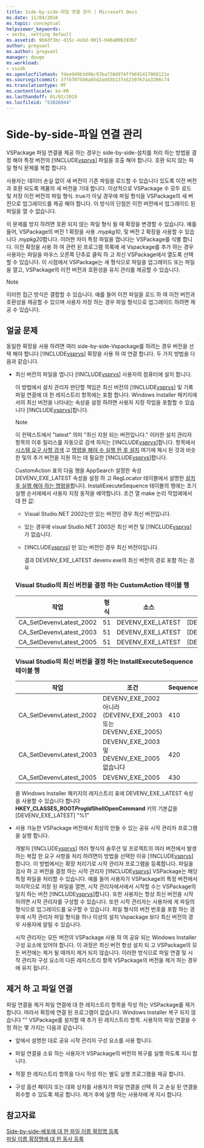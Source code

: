 ```yaml
---
title: Side-by-side-파일 연결 관리 | Microsoft Docs
ms.date: 11/04/2016
ms.topic: conceptual
helpviewer_keywords:
- verbs, setting default
ms.assetid: 9b6df3bc-d15c-4a5d-9015-948a806193b7
author: gregvanl
ms.author: gregvanl
manager: douge
ms.workload:
- vssdk
ms.openlocfilehash: fdee9d9b3d96c97ba738d974ff9691417068121e
ms.sourcegitcommit: 37fb7075b0a65d2add3b137a5230767aa3266c74
ms.translationtype: MT
ms.contentlocale: ko-KR
ms.lasthandoff: 01/02/2019
ms.locfileid: "53826944"
---
```

# <a name="manage-side-by-side-file-associations"></a>Side-by-side-파일 연결 관리
VSPackage 파일 연결을 제공 하는 경우는 side-by-side-설치를 처리 하는 방법을 결정 해야 특정 버전의 [!INCLUDE[vsprvs](../code-quality/includes/vsprvs_md.md)] 파일을 호출 해야 합니다. 호환 되지 않는 파일 형식 문제를 복합 합니다.  
  
 사용자는 데이터 손실 없이 새 버전이 기존 파일을 로드할 수 있습니다 있도록 이전 버전과 호환 되도록 제품의 새 버전을 기대 합니다. 이상적으로 VSPackage 수 모두 로드 및 저장 이전 버전의 파일 형식. true가 아닐 경우에 파일 형식을 VSPackage의 새 버전으로 업그레이드를 제공 해야 합니다. 이 방식의 단점은 이전 버전에서 업그레이드 된 파일을 열 수 없습니다.  
  
 이 문제를 방지 하려면 호환 되지 않는 파일 형식 될 때 확장을 변경할 수 있습니다. 예를 들어, VSPackage의 버전 1 확장을 사용 *.mypkg10*, 및 버전 2 확장을 사용할 수 있습니다 *.mypkg20*합니다. 이러한 차이 특정 파일을 엽니다는 VSPackage를 식별 합니다. 이전 확장을 사용 하 여 관련 된 프로그램 목록에 새 Vspackage를 추가 하는 경우 사용자는 파일을 마우스 오른쪽 단추로 클릭 하 고 최신 VSPackage에서 열도록 선택할 수 있습니다. 이 시점에서 VSPackage는 새 형식으로 파일을 업그레이드 또는 파일을 열고, VSPackage의 이전 버전과 호환성을 유지 관리를 제공할 수 있습니다.  
  
> [!NOTE]
>  이러한 접근 방식은 결합할 수 있습니다. 예를 들어 이전 파일을 로드 하 여 이전 버전과 호환성을 제공할 수 있으며 사용자 저장 하는 경우 파일 형식으로 업그레이드 하려면 제공 수 있습니다.  
  
## <a name="face-the-problem"></a>얼굴 문제  
 동일한 확장을 사용 하려면 여러 side-by-side-Vspackage를 하려는 경우 버전을 선택 해야 합니다 [!INCLUDE[vsprvs](../code-quality/includes/vsprvs_md.md)] 확장을 사용 하 여 연결 합니다. 두 가지 방법을 다음과 같습니다.  
  
- 최신 버전의 파일을 엽니다 [!INCLUDE[vsprvs](../code-quality/includes/vsprvs_md.md)] 사용자의 컴퓨터에 설치 합니다.  
  
   이 방법에서 설치 관리자 판단할 책임은 최신 버전의 [!INCLUDE[vsprvs](../code-quality/includes/vsprvs_md.md)] 및 기록 파일 연결에 대 한 레지스트리 항목에는 포함 합니다. Windows Installer 패키지에서의 최신 버전을 나타내는 속성을 설정 하려면 사용자 지정 작업을 포함할 수 있습니다 [!INCLUDE[vsprvs](../code-quality/includes/vsprvs_md.md)]합니다.  
  
  > [!NOTE]
  >  이 컨텍스트에서 "latest" 의미 "최신 지원 되는 버전입니다." 이러한 설치 관리자 항목의 이후 릴리스를 자동으로 검색 하지는 [!INCLUDE[vsprvs](../code-quality/includes/vsprvs_md.md)]합니다. 항목에서 [시스템 요구 사항 검색](../extensibility/internals/detecting-system-requirements.md) 고 [명령을 해야 수 실행 한 후 설치](../extensibility/internals/commands-that-must-be-run-after-installation.md) 여기에 제시 된 것과 비슷한 및의 추가 버전을 지원 하는 데 필요한 [!INCLUDE[vsprvs](../code-quality/includes/vsprvs_md.md)]합니다.  
  
   CustomAction 표의 다음 행을 AppSearch 설정한 속성 DEVENV_EXE_LATEST 속성을 설정 하 고 RegLocator 테이블에서 설명한 [설치 후 실행 해야 하는 명령을](../extensibility/internals/commands-that-must-be-run-after-installation.md)합니다. InstallExecuteSequence 테이블의 행에는 초기 실행 순서에에서 사용자 지정 동작을 예약합니다. 조건 열 make 논리 작업에에서 대 한 값:  
  
  - Visual Studio.NET 2002는만 있는 버전인 경우 최신 버전입니다.  
  
  - 있는 경우에 visual Studio.NET 2003은 최신 버전 및 [!INCLUDE[vsprvs](../code-quality/includes/vsprvs_md.md)] 가 없습니다.  
  
  - [!INCLUDE[vsprvs](../code-quality/includes/vsprvs_md.md)] 만 있는 버전인 경우 최신 버전이입니다.  
  
    결과 DEVENV_EXE_LATEST devenv.exe의 최신 버전의 경로 포함 하는 경우  
  
  ### <a name="customaction-table-rows-that-determine-the-latest-version-of-visual-studio"></a>Visual Studio의 최신 버전을 결정 하는 CustomAction 테이블 행  
  
  |작업|형식|소스|대상|  
  |------------|----------|------------|------------|  
  |CA_SetDevenvLatest_2002|51|DEVENV_EXE_LATEST|[DEVENV_EXE_2002]|  
  |CA_SetDevenvLatest_2003|51|DEVENV_EXE_LATEST|[DEVENV_EXE_2003]|  
  |CA_SetDevenvLatest_2005|51|DEVENV_EXE_LATEST|[DEVENV_EXE_2005]|  
  
  ### <a name="installexecutesequence-table-rows-that-determine-the-latest-version-of-visual-studio"></a>Visual Studio의 최신 버전을 결정 하는 InstallExecuteSequence 테이블 행  
  
  |작업|조건|Sequence|  
  |------------|---------------|--------------|  
  |CA_SetDevenvLatest_2002|DEVENV_EXE_2002 아니라 (DEVENV_EXE_2003 또는 DEVENV_EXE_2005)|410|  
  |CA_SetDevenvLatest_2003|DEVENV_EXE_2003 및 DEVENV_EXE_2005 없습니다|420|  
  |CA_SetDevenvLatest_2005|DEVENV_EXE_2005|430|  
  
   쓸 Windows Installer 패키지의 레지스트리 표에 DEVENV_EXE_LATEST 속성을 사용할 수 있습니다 합니다 **HKEY_CLASSES_ROOT*ProgId*ShellOpenCommand** 키의 기본값을 [DEVENV_EXE_LATEST] "%1"  
  
- 사용 가능한 VSPackage 버전에서 최상의 만들 수 있는 공유 시작 관리자 프로그램을 실행 합니다.  
  
   개발자 [!INCLUDE[vsprvs](../code-quality/includes/vsprvs_md.md)] 여러 형식의 솔루션 및 프로젝트의 여러 버전에서 발생 하는 복잡 한 요구 사항을 처리 하려면이 방법을 선택한 이유 [!INCLUDE[vsprvs](../code-quality/includes/vsprvs_md.md)]합니다. 이 방법에서는 확장 처리기로 시작 관리자 프로그램을 등록합니다. 파일을 검사 하 고 버전을 결정 하는 시작 관리자 [!INCLUDE[vsprvs](../code-quality/includes/vsprvs_md.md)] VSPackage는 해당 특정 파일을 처리할 수 있습니다. 예를 들어 사용자가 VSPackage의 특정 버전에서 마지막으로 저장 된 파일을 열면, 시작 관리자에서에서 시작할 수는 VSPackage의 일치 하는 버전 [!INCLUDE[vsprvs](../code-quality/includes/vsprvs_md.md)]합니다. 또한 사용자는 항상 최신 버전을 시작 하려면 시작 관리자를 구성할 수 있습니다. 또한 시작 관리자는 사용자에 게 파일의 형식으로 업그레이드를 요구할 수 있습니다. 파일 형식의 버전 번호를 포함 하는 경우에 시작 관리자 파일 형식을 하나 이상의 설치 Vspackage 보다 최신 버전의 경우 사용자에 알릴 수 있습니다.  
  
   시작 관리자는 모든 버전의 VSPackage 사용 하 여 공유 되는 Windows Installer 구성 요소에 있어야 합니다. 이 과정은 최신 버전 항상 설치 되 고 VSPackage의 모든 버전에는 제거 될 때까지 제거 되지 않습니다. 이러한 방식으로 파일 연결 및 시작 관리자 구성 요소의 다른 레지스트리 항목 VSPackage의 버전을 제거 하는 경우에 유지 됩니다.  
  
## <a name="uninstall-and-file-associations"></a>제거 하 고 파일 연결  
 파일 연결을 제거 파일 연결에 대 한 레지스트리 항목을 작성 하는 VSPackage를 제거 합니다. 따라서 확장에 연결 된 프로그램이 없습니다. Windows Installer 복구 되지 않습니다 "" VSPackage를 설치할 때 추가 된 레지스트리 항목. 사용자의 파일 연결을 수정 하는 몇 가지는 다음과 같습니다.  
  
-   앞에서 설명한 대로 공유 시작 관리자 구성 요소를 사용 합니다.  
  
-   파일 연결을 소유 하는 사용자가 VSPackage의 버전의 복구를 실행 하도록 지시 합니다.  
  
-   적절 한 레지스트리 항목을 다시 작성 하는 별도 실행 프로그램을 제공 합니다.  
  
-   구성 옵션 페이지 또는 대화 상자를 사용자가 파일 연결을 선택 하 고 손실 된 연결을 회수할 수 있도록 제공 합니다. 제거 후에 실행 하는 사용자에 게 지시 합니다.  
  
## <a name="see-also"></a>참고자료  
 [Side-by-side-배포에 대 한 파일 이름 확장명 등록](../extensibility/registering-file-name-extensions-for-side-by-side-deployments.md)   
 [파일 이름 확장명에 대 한 동사 등록](../extensibility/registering-verbs-for-file-name-extensions.md)